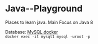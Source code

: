 # Java--Playground
Places to learn java. Main Focus on Java 8

Database: [MySQL docker](https://github.com/mysql/mysql-docker/tree/mysql-server) <br/>
`docker exec -it mysql1 mysql -uroot -p`
